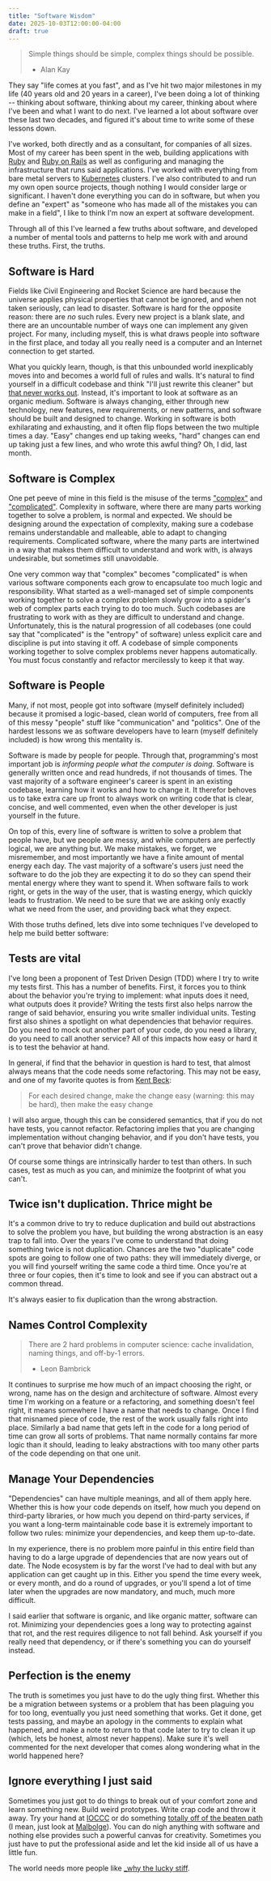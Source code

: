 ```yaml
---
title: "Software Wisdom"
date: 2025-10-03T12:00:00-04:00
draft: true
---
```


> Simple things should be simple, complex things should be possible.
>
>  - Alan Kay

They say "life comes at you fast", and as I've hit two major milestones in my life (40 years old and 20 years in a career), I've been doing a lot of thinking -- thinking about software, thinking about my career, thinking about where I've been and what I want to do next. I've learned a lot about software over these last two decades, and figured it's about time to write some of these lessons down.

I've worked, both directly and as a consultant, for companies of all sizes. Most of my career has been spent in the web, building applications with [Ruby](https://www.ruby-lang.org/) and [Ruby on Rails](https://rubyonrails.org/) as well as configuring and managing the infrastructure that runs said applications. I've worked with everything from bare metal servers to [Kubernetes](https://kubernetes.io/) clusters. I've also contributed to and run my own open source projects, though nothing I would consider large or significant. I haven't done everything you can do in software, but when you define an "expert" as "someone who has made all of the mistakes you can make in a field", I like to think I'm now an expert at software development.

Through all of this I've learned a few truths about software, and developed a number of mental tools and patterns to help me work with and around these truths. First, the truths.

## Software is Hard

Fields like Civil Engineering and Rocket Science are hard because the universe applies physical properties that cannot be ignored, and when not taken seriously, can lead to disaster. Software is hard for the opposite reason: there are *no* such rules. Every new project is a blank slate, and there are an uncountable number of ways one can implement any given project. For many, including myself, this is what draws people into software in the first place, and today all you really need is a computer and an Internet connection to get started.

What you quickly learn, though, is that this unbounded world inexplicably moves into and becomes a world full of rules and walls. It's natural to find yourself in a difficult codebase and think "I'll just rewrite this cleaner" but [that never works out](https://i.programmerhumor.io/2023/12/programmerhumor-io-programming-memes-3eff7a93a6c36ab.jpg). Instead, it's important to look at software as an organic medium. Software is always changing, either through new technology, new features, new requirements, or new patterns, and software should be built and designed to change. Working in software is both exhilarating and exhausting, and it often flip flops between the two multiple times a day. "Easy" changes end up taking weeks, "hard" changes can end up taking just a few lines, and who wrote this awful thing? Oh, I did, last month.

## Software is Complex

One pet peeve of mine in this field is the misuse of the terms ["complex"](https://www.merriam-webster.com/dictionary/complex) and ["complicated"](https://www.merriam-webster.com/dictionary/complicated). Complexity in software, where there are many parts working together to solve a problem, is normal and expected. We should be designing around the expectation of complexity, making sure a codebase remains understandable and malleable, able to adapt to changing requirements. Complicated software, where the many parts are intertwined in a way that makes them difficult to understand and work with, is always undesirable, but sometimes still unavoidable.

One very common way that "complex" becomes "complicated" is when various software components each grow to encapsulate too much logic and responsibility. What started as a well-managed set of simple components working together to solve a complex problem slowly grow into a spider's web of complex parts each trying to do too much. Such codebases are frustrating to work with as they are difficult to understand and change. Unfortunately, this is the natural progression of all codebases (one could say that "complicated" is the "entropy" of software) unless explicit care and discipline is put into staving it off. A codebase of simple components working together to solve complex problems never happens automatically. You must focus constantly and refactor mercilessly to keep it that way.

## Software is People

Many, if not most, people got into software (myself definitely included) because it promised a logic-based, clean world of computers, free from all of this messy "people" stuff like "communication" and "politics". One of the hardest lessons we as software developers have to learn (myself definitely included) is how wrong this mentality is.

Software is made by people for people. Through that, programming's most important job is *informing people what the computer is doing*. Software is generally written once and read hundreds, if not thousands of times. The vast majority of a software engineer's career is spent in an existing codebase, learning how it works and how to change it. It therefor behoves us to take extra care up front to always work on writing code that is clear, concise, and well commented, even when the other developer is just yourself in the future.

On top of this, every line of software is written to solve a problem that people have, but we people are messy, and while computers are perfectly logical, we are anything but. We make mistakes, we forget, we misremember, and most importantly we have a finite amount of mental energy each day. The vast majority of a software's users just need the software to do the job they are expecting it to do so they can spend their mental energy where they want to spend it. When software fails to work right, or gets in the way of the user, that is wasting energy, which quickly leads to frustration. We need to be sure that we are asking only exactly what we need from the user, and providing back what they expect.

With those truths defined, lets dive into some techniques I've developed to help me build better software:

## Tests are vital

I've long been a proponent of Test Driven Design (TDD) where I try to write my tests first. This has a number of benefits. First, it forces you to think about the behavior you're trying to implement: what inputs does it need, what outputs does it provide? Writing the tests first also helps narrow the range of said behavior, ensuring you write smaller individual units. Testing first also shines a spotlight on what dependencies that behavior requires. Do you need to mock out another part of your code, do you need a library, do you need to call another service? All of this impacts how easy or hard it is to test the behavior at hand.

In general, if find that the behavior in question is hard to test, that almost always means that the code needs some refactoring. This may not be easy, and one of my favorite quotes is from [Kent Beck](https://kentbeck.com/):

> For each desired change, make the change easy (warning: this may be hard), then make the easy change

I will also argue, though this can be considered semantics, that if you do not have tests, you cannot refactor. Refactoring implies that you are changing implementation without changing behavior, and if you don't have tests, you can't prove that behavior didn't change.

Of course some things are intrinsically harder to test than others. In such cases, test as much as you can, and minimize the footprint of what you can't.

## Twice isn't duplication. Thrice might be

It's a common drive to try to reduce duplication and build out abstractions to solve the problem you have, but building the wrong abstraction is an easy trap to fall into. Over the years I've come to understand that doing something twice is not duplication. Chances are the two "duplicate" code spots are going to follow one of two paths: they will immediately diverge, or you will find yourself writing the same code a third time. Once you're at three or four copies, then it's time to look and see if you can abstract out a common thread.

It's always easier to fix duplication than the wrong abstraction.

## Names Control Complexity

> There are 2 hard problems in computer science: cache invalidation, naming things, and off-by-1 errors.
>
>  - Leon Bambrick

It continues to surprise me how much of an impact choosing the right, or wrong, name has on the design and architecture of software. Almost every time I'm working on a feature or a refactoring, and something doesn't feel right, it means somewhere I have a name that needs to change. Once I find that misnamed piece of code, the rest of the work usually falls right into place. Similarly a bad name that gets left in the code for a long period of time can grow all sorts of problems. That name normally contains far more logic than it should, leading to leaky abstractions with too many other parts of the code depending on that one unit.

## Manage Your Dependencies

"Dependencies" can have multiple meanings, and all of them apply here. Whether this is how your code depends on itself, how much you depend on third-party libraries, or how much you depend on third-party services, if you want a long-term maintainable code base it is extremely important to follow two rules: minimize your dependencies, and keep them up-to-date.

In my experience, there is no problem more painful in this entire field than having to do a large upgrade of dependencies that are now years out of date. The Node ecosystem is by far the worst I've had to deal with but any application can get caught up in this. Either you spend the time every week, or every month, and do a round of upgrades, or you'll spend a lot of time later when the upgrades are now mandatory, and much, much more difficult.

I said earlier that software is organic, and like organic matter, software can rot. Minimizing your dependencies goes a long way to protecting against that rot, and the rest requires diligence to not fall behind. Ask yourself if you really need that dependency, or if there's something you can do yourself instead.

## Perfection is the enemy

The truth is sometimes you just have to do the ugly thing first. Whether this be a migration between systems or a problem that has been plaguing you for too long, eventually you just need something that works. Get it done, get tests passing, and maybe an apology in the comments to explain what happened, and make a note to return to that code later to try to clean it up (which, lets be honest, almost never happens). Make sure it's well commented for the next developer that comes along wondering what in the world happened here?

## Ignore everything I just said

Sometimes you just got to do things to break out of your comfort zone and learn something new. Build weird prototypes. Write crap code and throw it away. Try your hand at [IOCCC](https://www.ioccc.org/) or do something [totally off of the beaten path](https://en.wikipedia.org/wiki/Esoteric_programming_language) (I mean, just look at [Malbolge](https://en.wikipedia.org/wiki/Malbolge)). You can do nigh anything with software and nothing else provides such a powerful canvas for creativity. Sometimes you just have to put the professional aside and let the kid inside all of us have a little fun.

The world needs more people like [_why the lucky stiff](https://en.wikipedia.org/wiki/Why_the_lucky_stiff).

